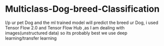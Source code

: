 # Multiclass-Dog-breed-Classification
I/p ur pet Dog and the ml trained model will predict the breed ur Dog, i used Tensor Flow 2.0 and Tensor Flow Hub  ,as  I am  dealing with images(unstructured data) so its probably best we use deep learning/transfer learning
